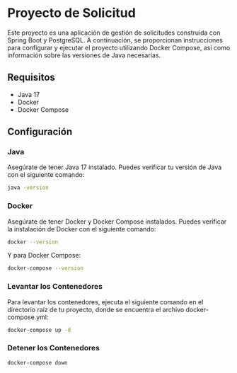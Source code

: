 # Proyecto de Solicitud

Este proyecto es una aplicación de gestión de solicitudes construida con Spring Boot y PostgreSQL. A continuación, se proporcionan instrucciones para configurar y ejecutar el proyecto utilizando Docker Compose, así como información sobre las versiones de Java necesarias.

## Requisitos

- Java 17
- Docker
- Docker Compose

## Configuración

### Java

Asegúrate de tener Java 17 instalado. Puedes verificar tu versión de Java con el siguiente comando:

```sh
java -version
```

### Docker
Asegúrate de tener Docker y Docker Compose instalados. Puedes verificar la instalación de Docker con el siguiente comando:

```sh
docker --version
```

Y para Docker Compose:
```sh
docker-compose --version
```

### Levantar los Contenedores

Para levantar los contenedores, ejecuta el siguiente comando en el directorio raíz de tu proyecto, donde se encuentra el archivo docker-compose.yml:

```sh
docker-compose up -d
```

### Detener los Contenedores
```sh
docker-compose down
```